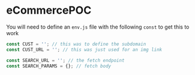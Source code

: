 # eCommercePOC

You will need to define an `env.js` file with the following `const` to get this to work
```javascript
const CUST = ''; // this was to define the subdomain
const CUST_URL = ''; // this was just used for an img link

const SEARCH_URL = ''; // the fetch endpoint
const SEARCH_PARAMS = {}; // fetch body
```
